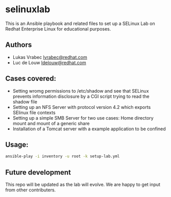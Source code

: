 # selinuxlab

This is an Ansible playbook and related files to set up a SELinux Lab on Redhat Enterprise Linux for educational purposes.

## Authors
- Lukas Vrabec <lvrabec@redhat.com>
- Luc de Louw <ldelouw@redhat.com>

## Cases covered:

- Setting wromg permissions to /etc/shadow and see that SELinux prevents information disclosure by a CGI script trying to read the shadow file
- Setting up an NFS Server with protocol version 4.2 which exports SElinux file contexts
- Setting up a simple SMB Server for two use cases: Home directory mount and mount of a generic share
- Installation of a Tomcat server with a example application to be confined

## Usage:

```bash
ansible-play -i inventory -u root -k setup-lab.yml
```

## Future development
This repo will be updated as the lab will evolve. We are happy to get input from other contributers.
